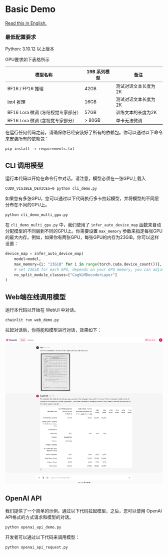 # Basic Demo

[Read this in English.](./README.md)

### 最低配置要求

Python: 3.10.12 以上版本

GPU要求如下表格所示

| 模型名称                    | 19B 系列模型 | 备注          |
|-------------------------|----------|-------------|
| BF16 / FP16 推理          | 42GB     | 测试对话文本长度为2K | 
| Int4    推理              | 16GB     | 测试对话文本长度为2K | 
| BF16 Lora 微调 (冻结视觉专家部分） | 57GB     | 训练文本的长度为2K  |
| BF16 Lora 微调 (含视觉专家部分）  | \> 80GB  | 单卡无法微调      |

在运行任何代码之前，请确保你已经安装好了所有的依赖包。你可以通过以下命令来安装所有的依赖包：

```shell
pip install -r requirements.txt
```

## CLI 调用模型

运行本代码以开始在命令行中对话。请注意，模型必须在一张GPU上载入

```shell
CUDA_VISIBLE_DEVICES=0 python cli_demo.py
```

如果您有多张GPU，您可以通过以下代码执行多卡拉起模型，并将模型的不同层分布在不同的GPU上。

```shell
python cli_demo_multi_gpu.py
```

在 `cli_demo_multi_gpu.py` 中，我们使用了 `infer_auto_device_map`
函数来自动分配模型的不同层到不同的GPU上。你需要设置 `max_memory` 参数来指定每张GPU的最大内存。例如，如果你有两张GPU，每张GPU的内存为23GiB，你可以这样设置：

```python
device_map = infer_auto_device_map(
    model=model,
    max_memory={i: "23GiB" for i in range(torch.cuda.device_count())},
    # set 23GiB for each GPU, depends on your GPU memory, you can adjust this value
    no_split_module_classes=["CogVLMDecoderLayer"]
)
```

## Web端在线调用模型

运行本代码以开始在 WebUI 中对话。

```shell
chainlit run web_demo.py
```

拉起对话后，你将能和模型进行对话，效果如下：

<img src="../resources/web_demo.png" alt="web_demo" width="600" />

## OpenAI API

我们提供了一个简单的示例，通过以下代码拉起模型，之后，您可以使用 OpenAI API格式的方式请求和模型的对话。

```shell
python openai_api_demo.py
```

开发者可以通过以下代码来调用模型：

```shell
python openai_api_request.py
```




